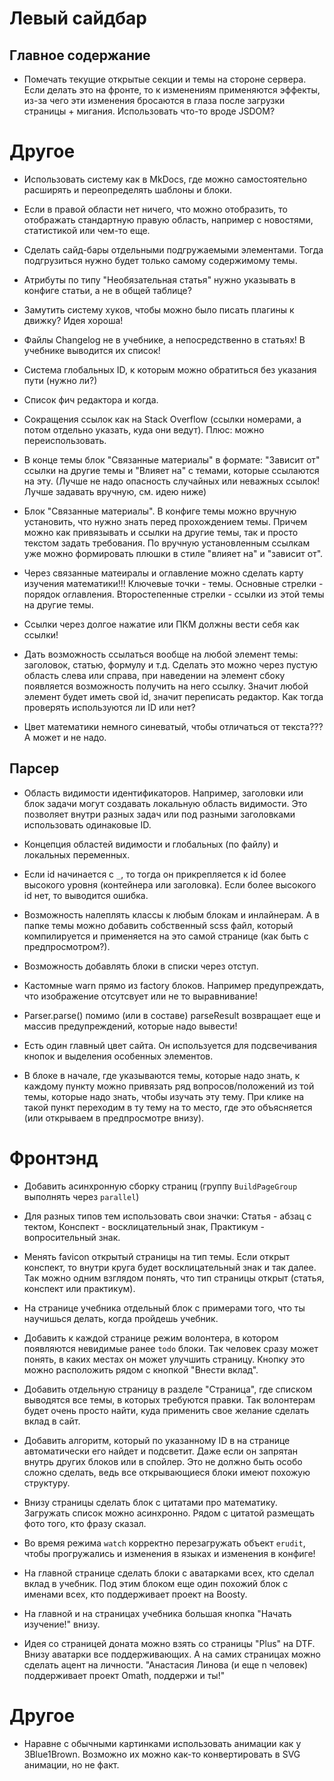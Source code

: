 # Левый сайдбар

## Главное содержание

* Помечать текущие открытые секции и темы на стороне сервера. Если делать это на фронте, то к изменениям применяются эффекты, из-за чего эти изменения бросаются в глаза после загрузки страницы + мигания. Использовать что-то вроде JSDOM?

# Другое

* Использовать систему как в MkDocs, где можно самостоятельно расширять и переопределять шаблоны и блоки.

* Если в правой области нет ничего, что можно отобразить, то отображать стандартную правую область, например с новостями, статистикой или чем-то еще.

* Сделать сайд-бары отдельными подгружаемыми элементами. Тогда подгрузиться нужно будет только самому содержимому темы.

* Атрибуты по типу "Необязательная статья" нужно указывать в конфиге статьи, а не в общей таблице?

* Замутить систему хуков, чтобы можно было писать плагины к движку? Идея хороша!

* Файлы Changelog не в учебнике, а непосредственно в статьях! В учебнике выводится их список!

* Система глобальных ID, к которым можно обратиться без указания пути (нужно ли?)

* Список фич редактора и когда.

* Сокращения ссылок как на Stack Overflow (ссылки номерами, а потом отдельно указать, куда они ведут). Плюс: можно переиспользовать.

* В конце темы блок "Связанные материалы" в формате: "Зависит от" ссылки на другие темы и "Влияет на" с темами, которые ссылаются на эту. (Лучше не надо опасность случайных или неважных ссылок! Лучше задавать вручную, см. идею ниже)

* Блок "Связанные материалы". В конфиге темы можно вручную установить, что нужно знать перед прохождением темы. Причем можно как привязывать и ссылки на другие темы, так и просто текстом задать требования. По вручную установленным ссылкам уже можно формировать плюшки в стиле "влияет на" и "зависит от".

* Через связанные матеиралы и оглавление можно сделать карту изучения математики!!! Ключевые точки - темы. Основные стрелки - порядок оглавления. Второстепенные стрелки - ссылки из этой темы на другие темы.

* Ссылки через долгое нажатие или ПКМ должны вести себя как ссылки!

* Дать возможность ссылаться вообще на любой элемент темы: заголовок, статью, формулу и т.д. Сделать это можно через пустую область слева или справа, при наведении на элемент сбоку появляется возможность получить на него ссылку. Значит любой элемент будет иметь свой id, значит переписать редактор. Как тогда проверять используются ли ID или нет?

* Цвет математики немного синеватый, чтобы отличаться от текста??? А может и не надо.

## Парсер

* Область видимости идентификаторов. Например, заголовки или блок задачи могут создавать локальную область видимости. Это позволяет внутри разных задач или под разными заголовками использовать одинаковые ID.

* Концепция областей видимости и глобальных (по файлу) и локальных переменных.

* Если id начинается с `_`, то тогда он прикрепляется к id более высокого уровня (контейнера или заголовка). Если более высокого id нет, то выводится ошибка.

* Возможность налеплять классы к любым блокам и инлайнерам. А в папке темы можно добавить собственный scss файл, который компилируется и применяется на это самой странице (как быть с предпросмотром?).

* Возможность добавлять блоки в списки через отступ.

* Кастомные warn прямо из factory блоков. Например предупреждать, что изображение отсутсвует или не то выравнивание!
* Parser.parse() помимо (или в составе) parseResult возвращает еще и массив предупреждений, которые надо вывести!

* Есть один главный цвет сайта. Он используется для подсвечивания кнопок и выделения особенных элементов.

* В блоке в начале, где указываются темы, которые надо знать, к каждому пункту можно привязать ряд вопросов/положений из той темы, которые надо знать, чтобы изучать эту тему. При клике на такой пункт переходим в ту тему на то место, где это объясняется (или открываем в предпросмотре внизу).

# Фронтэнд

* Добавить асинхронную сборку страниц (группу `BuildPageGroup` выполнять через `parallel`)

* Для разных типов тем использовать свои значки: Статья - абзац с тектом, Конспект - восклицательный знак, Практикум - вопросительный знак.

* Менять favicon открытый страницы на тип темы. Если открыт конспект, то внутри круга будет восклицательный знак и так далее. Так можно одним взглядом понять, что тип страницы открыт (статья, конспект или практикум).

* На странице учебника отдельный блок с примерами того, что ты научишься делать, когда пройдешь учебник.

* Добавить к каждой странице режим волонтера, в котором появляются невидимые ранее `todo` блоки. Так человек сразу может понять, в каких местах он может улучшить страницу. Кнопку это можно расположить рядом с кнопкой "Внести вклад".

* Добавить отдельную страницу в разделе "Страница", где списком выводятся все темы, в которых требуются правки. Так волонтерам будет очень просто найти, куда применить свое желание сделать вклад в сайт.

* Добавить алгоритм, который по указанному ID в на странице автоматически его найдет и подсветит. Даже если он запрятан внутрь других блоков или в спойлер. Это не должно быть особо сложно сделать, ведь все открывающиеся блоки имеют похожую структуру.

* Внизу страницы сделать блок с цитатами про математику. Загружать список можно асинхронно. Рядом с цитатой размещать фото того, кто фразу сказал.

* Во время режима `watch` корректно перезагружать объект `erudit`, чтобы прогружались и изменения в языках и изменения в конфиге!

* На главной странице сделать блоки с аватарками всех, кто сделал вклад в учебник. Под этим блоком еще один похожий блок с именами всех, кто поддерживает проект на Boosty.

* На главной и на страницах учебника большая кнопка "Начать изучение!" внизу.

* Идея со страницей доната можно взять со страницы "Plus" на DTF. Внизу аватарки все поддерживающих. А на самих страницах можно сделать ацент на личности. "Анастасия Линова  (и еще n человек) поддерживает проект Omath, поддержи и ты!"

# Другое

* Наравне с обычными картинками использовать анимации как у 3Blue1Brown. Возможно их можно как-то конвертировать в SVG анимации, но не факт.